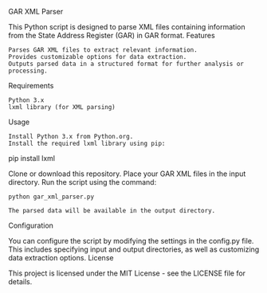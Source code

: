 GAR XML Parser

This Python script is designed to parse XML files containing information from the State Address Register (GAR) in GAR format.
Features

    Parses GAR XML files to extract relevant information.
    Provides customizable options for data extraction.
    Outputs parsed data in a structured format for further analysis or processing.

Requirements

    Python 3.x
    lxml library (for XML parsing)

Usage

    Install Python 3.x from Python.org.
    Install the required lxml library using pip:

pip install lxml

Clone or download this repository.
Place your GAR XML files in the input directory.
Run the script using the command:

    python gar_xml_parser.py

    The parsed data will be available in the output directory.

Configuration

You can configure the script by modifying the settings in the config.py file. This includes specifying input and output directories, as well as customizing data extraction options.
License

This project is licensed under the MIT License - see the LICENSE file for details.